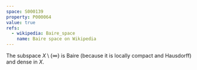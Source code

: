```yaml
---
space: S000139
property: P000064
value: true
refs:
  - wikipedia: Baire_space
    name: Baire space on Wikipedia
---
```


The subspace $X\setminus\{\infty\}$ is Baire (because it is locally compact and Hausdorff) and dense in $X$.
